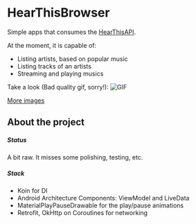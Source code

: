 # HearThisBrowser

Simple apps that consumes the [HearThisAPI](hearthis.at).

At the moment, it is capable of:
- Listing artists, based on popular music
- Listing tracks of an artists
- Streaming and playing musics

Take a look (Bad quality gif, sorry!):
 ![GIF](/sample/sample.gif)
 
[More images](/sample)
 
## About the project
 
##### Status
A bit raw. It misses some polishing, testing, etc.

##### Stack
- Koin for DI
- Android Architecture Components: ViewModel and LiveData
- MaterialPlayPauseDrawable for the play/pause animations
- Retrofit, OkHttp on Coroutines for networking
